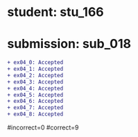 # student: stu_166
# submission: sub_018

```diff
+ ex04_0: Accepted
+ ex04_1: Accepted
+ ex04_2: Accepted
+ ex04_3: Accepted
+ ex04_4: Accepted
+ ex04_5: Accepted
+ ex04_6: Accepted
+ ex04_7: Accepted
+ ex04_8: Accepted
```
#incorrect=0
#correct=9
